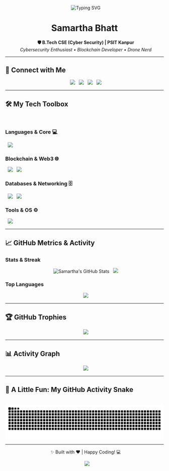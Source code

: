 <p align="center">
  <img src="https://readme-typing-svg.herokuapp.com?font=Fira+Code&weight=600&size=28&pause=1000&color=00F7FF&center=true&vCenter=true&width=600&lines=Hey+there!+I'm+Samartha+Bhatt+👋;Crafting+Secure+&+Scalable+Solutions;Cybersecurity+%7C+Blockchain+%7C+Drone+Tech" alt="Typing SVG" />
</p>

<h1 align="center">Samartha Bhatt</h1>
<p align="center">
  <strong>🛡️ B.Tech CSE (Cyber Security) | PSIT Kanpur</strong><br/>
  <i>Cybersecurity Enthusiast • Blockchain Developer • Drone Nerd</i> 
</p>

---

## 🔗 Connect with Me
<p align="center">
  <a href="https://github.com/Samaruta-batto" target="_blank"><img src="https://img.shields.io/github/followers/Samaruta-batto?style=social&logo=github&label=Follow"></a>
  <a href="https://www.linkedin.com/in/samartha-bhatt/" target="_blank"><img src="https://img.shields.io/badge/LinkedIn-%230077B5.svg?style=for-the-badge&logo=linkedin&logoColor=white"></a>
  <a href="mailto:2k23.cscys2312561@gmail.com" target="_blank"><img src="https://img.shields.io/badge/Gmail-D14836?style=for-the-badge&logo=gmail&logoColor=white"></a>
  <a href="https://twitter.com/your-twitter-handle" target="_blank"><img src="https://img.shields.io/badge/Twitter-1DA1F2?style=for-the-badge&logo=twitter&logoColor=white"></a>
</p>

---

## 🛠️ My Tech Toolbox
<p align="center">
  <h3>Languages & Core 💻</h3>
  <img src="https://skillicons.dev/icons?i=python,java,c,js,html,css,solidity" />
  
  <h3>Blockchain & Web3 🌐</h3>
  <img src="https://img.shields.io/badge/Web3.js-F16822?style=for-the-badge&logo=web3.js&logoColor=white" />
  <img src="https://img.shields.io/badge/Ethers.js-69665B?style=for-the-badge&logo=Ethers.js&logoColor=white" />
  
  <h3>Databases & Networking 🗄️</h3>
  <img src="https://skillicons.dev/icons?i=sqlite,mysql" />
  <img src="https://img.shields.io/badge/Cisco%20Packet%20Tracer-0C1014?style=for-the-badge&logo=cisco&logoColor=009594" />
  
  <h3>Tools & OS ⚙️</h3>
  <img src="https://skillicons.dev/icons?i=linux,git,vscode,arduino" />
</p>

---

## 📈 GitHub Metrics & Activity

### **Stats & Streak**
<p align="center">
  <img src="https://github-readme-stats.vercel.app/api?username=Samaruta-batto&show_icons=true&theme=tokyonight&hide_border=true&rank_icon=github" alt="Samartha's GitHub Stats" />
  <img src="https://github-readme-streak-stats.herokuapp.com?user=Samaruta-batto&theme=highcontrast&hide_border=true&date_format=j%20M%5B%20Y%5D" height="180"/>
</p>

### **Top Languages**
<p align="center">
  <img src="https://github-readme-stats.vercel.app/api/top-langs/?username=Samaruta-batto&layout=compact&theme=gotham&hide_border=true&langs_count=6" height="170"/>
</p>

---

## 🏆 GitHub Trophies
<p align="center">
  <img src="https://github-profile-trophy.vercel.app/?username=Samaruta-batto&theme=onedark&no-frame=true&row=1&column=7" />
</p>

---

## 📊 Activity Graph
<p align="center">
  <img src="https://github-readme-activity-graph.vercel.app/graph?username=Samaruta-batto&theme=dracula&hide_border=true&area=true&line=539bf5&point=ffffff" />
</p>

---

## 🐍 A Little Fun: My GitHub Activity Snake
<p align="center">
    <img src="https://raw.githubusercontent.com/Samaruta-batto/Samaruta-batto/output/github-contribution-grid-snake.svg" alt="GitHub Contribution Snake" style="max-width: 100%;">
</p>

---

<p align="center">
  ✨ Built with ❤️ | Happy Coding! 💻
</p>
<p align="center">
    <img src="https://komarev.com/ghpvc/?username=Samaruta-batto&label=Profile%20Views%20👀&color=blueviolet&style=flat-square" />
</p>
